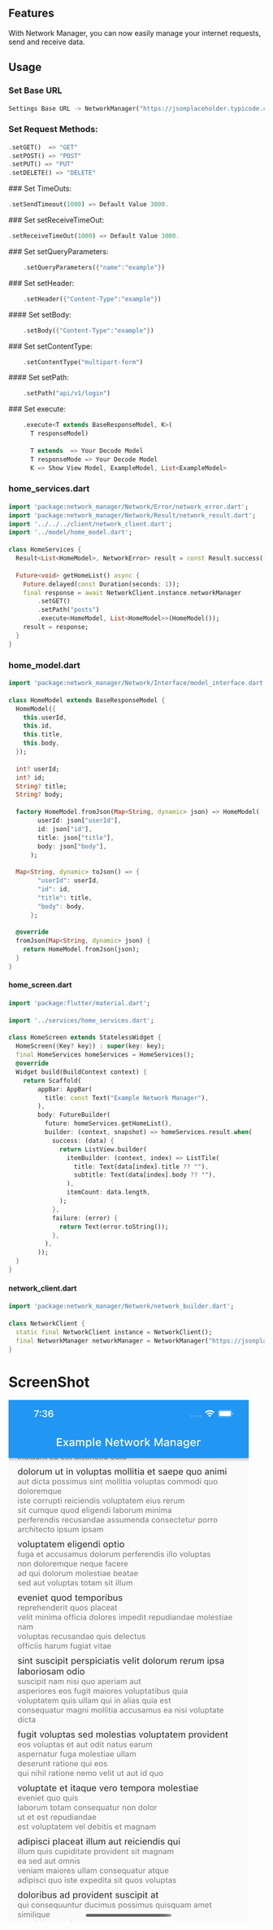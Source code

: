 
## Features

With Network Manager, you can now easily manage your internet requests, send and receive data.


## Usage

### Set Base URL
```dart
Settings Base URL -> NetworkManager("https://jsonplaceholder.typicode.com/",debugMode: true);
```

### Set Request Methods: 
```dart
.setGET()  => "GET"
.setPOST() => "POST"
.setPUT() => "PUT"
.setDELETE() => "DELETE"
```
### Set TimeOuts: 
```dart
.setSendTimeout(1000) => Default Value 3000.
```

### Set setReceiveTimeOut: 
```dart
.setReceiveTimeOut(1000) => Default Value 3000.
```
### Set setQueryParameters: 
```dart
    .setQueryParameters({"name":"example"})
```
### Set setHeader: 
```dart
    .setHeader({"Content-Type":"example"})
```
#### Set setBody: 
```dart
    .setBody({"Content-Type":"example"})
```
### Set setContentType: 
```dart
    .setContentType("multipart-form")
```
#### Set setPath: 
```dart
    .setPath("api/v1/login")
```
### Set execute: 
```dart
    .execute<T extends BaseResponseModel, K>(
      T responseModel)

      T extends  => Your Decode Model
      T responseMode => Your Decode Model
      K => Show View Model, ExampleModel, List<ExampleModel>
```

### home_services.dart
```dart
import 'package:network_manager/Network/Error/network_error.dart';
import 'package:network_manager/Network/Result/network_result.dart';
import '../../../client/network_client.dart';
import '../model/home_model.dart';

class HomeServices {
  Result<List<HomeModel>, NetworkError> result = const Result.success([]);

  Future<void> getHomeList() async {
    Future.delayed(const Duration(seconds: 1));
    final response = await NetworkClient.instance.networkManager
        .setGET()
        .setPath("posts")
        .execute<HomeModel, List<HomeModel>>(HomeModel());
    result = response;
  }
}

```

### home_model.dart
```dart
import 'package:network_manager/Network/Interface/model_interface.dart';

class HomeModel extends BaseResponseModel {
  HomeModel({
    this.userId,
    this.id,
    this.title,
    this.body,
  });

  int? userId;
  int? id;
  String? title;
  String? body;

  factory HomeModel.fromJson(Map<String, dynamic> json) => HomeModel(
        userId: json["userId"],
        id: json["id"],
        title: json["title"],
        body: json["body"],
      );

  Map<String, dynamic> toJson() => {
        "userId": userId,
        "id": id,
        "title": title,
        "body": body,
      };

  @override
  fromJson(Map<String, dynamic> json) {
    return HomeModel.fromJson(json);
  }
}

```



#### home_screen.dart
```dart
import 'package:flutter/material.dart';

import '../services/home_services.dart';

class HomeScreen extends StatelessWidget {
  HomeScreen({Key? key}) : super(key: key);
  final HomeServices homeServices = HomeServices();
  @override
  Widget build(BuildContext context) {
    return Scaffold(
        appBar: AppBar(
          title: const Text("Example Network Manager"),
        ),
        body: FutureBuilder(
          future: homeServices.getHomeList(),
          builder: (context, snapshot) => homeServices.result.when(
            success: (data) {
              return ListView.builder(
                itemBuilder: (context, index) => ListTile(
                  title: Text(data[index].title ?? ""),
                  subtitle: Text(data[index].body ?? ""),
                ),
                itemCount: data.length,
              );
            },
            failure: (error) {
              return Text(error.toString());
            },
          ),
        ));
  }
}
```


#### network_client.dart
```dart
import 'package:network_manager/Network/network_builder.dart';

class NetworkClient {
  static final NetworkClient instance = NetworkClient();
  final NetworkManager networkManager = NetworkManager("https://jsonplaceholder.typicode.com/",debugMode: true);
}
```

# ScreenShot
![](https://github.com/SercanKaya0/network_manager/blob/master/assets/screenshot.png?raw=true)




